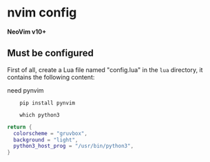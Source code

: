 # nvim config
**NeoVim v10+**
## Must be configured
First of all, create a Lua file named "config.lua" in the `lua` directory, it contains the following content:

need pynvim

```shell
    pip install pynvim
    
    which python3
```


```lua
return {
  colorscheme = "gruvbox",
  background = "light",
  python3_host_prog = "/usr/bin/python3",
}
```
